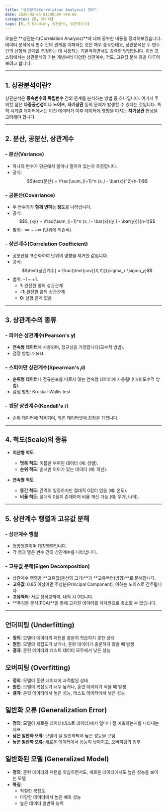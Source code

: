 ```yaml
---
title: "상관분석(Correlation Analysis) 정리"
date: 2025-02-04 01:00:00 +09:00
categories: [R, 데이터]
tags: [R, R Studion, 상관분석, 상관계수수]
---
```

<!-- _includes/head.html -->
<script src="https://cdnjs.cloudflare.com/ajax/libs/mathjax/2.7.7/MathJax.js?config=TeX-MML-AM_CHTML"></script>

오늘은 **상관분석(Correlation Analysis)**에 대해 공부한 내용을 정리해보겠습니다. 데이터 분석에서 변수 간의 관계를 이해하는 것은 매우 중요한데요, 상관분석은 두 변수 간의 선형적 관계를 측정하는 데 사용되는 기본적이면서도 강력한 방법입니다. 이번 포스팅에서는 상관분석의 기본 개념부터 다양한 상관계수, 척도, 고유값 분해 등을 다루어보려고 합니다.

---

## 1. 상관분석이란?
상관분석은 **종속변수와 독립변수** 간의 관계를 분석하는 방법 중 하나입니다. 여기서 주의할 점은 **다중공선성**이나 **노이즈**, **자기상관** 등의 문제가 발생할 수 있다는 것입니다. 특히 시계열 데이터에서는 이전 데이터가 이후 데이터에 영향을 미치는 **자기상관** 현상을 고려해야 합니다.

---

## 2. 분산, 공분산, 상관계수
### - **분산(Variance)**
- 하나의 변수가 평균에서 얼마나 떨어져 있는지 측정합니다.
- 공식:  
  $$\text{분산} = \frac{\sum_{i=1}^n (x_i - \bar{x})^2}{n-1}$$

### - **공분산(Covariance)**
- 두 변수가가 **함께 변하는 정도**를 나타냅니다.  
- 공식:  
  $$S_{xy} = \frac{\sum_{i=1}^n (x_i - \bar{x})(y_i - \bar{y})}{n-1}$$
- 범위: -∞ ~ +∞ (단위에 의존적).

### - **상관계수(Correlation Coefficient)**
- 공분산을 표준화하여 단위의 영향을 제거한 값입니다.  
- 공식:  
  $$\text{상관계수} = \frac{\text{cov}(X,Y)}{\sigma_x \sigma_y}$$
- 범위: -1 ~ +1.  
  - **1**: 완전한 양의 상관관계  
  - **-1**: 완전한 음의 상관관계  
  - **0**: 선형 관계 없음

---

## 3. 상관계수의 종류
### - **피어슨 상관계수(Pearson's 𝜸)**  
  - **연속형 데이터**에 사용되며, 정규성을 가정합니다(모수적 방법).  
  - 검정 방법: t-test.

### - **스피어만 상관계수(Spearman's 𝜌)**  
  - **순위형 데이터**나 정규분포를 따르지 않는 연속형 데이터에 사용됩니다(비모수적 방법).  
  - 검정 방법: Kruskal-Wallis test.

### - **켄달 상관계수(Kendall's 𝜏)**  
  - 순위 데이터에 적용되며, 작은 데이터셋에 강점을 가집니다.

---

## 4. 척도(Scale)의 종류
- **이산형 척도**  
  - **명목 척도**: 이름만 부여된 데이터 (예: 성별).  
  - **순위 척도**: 순서만 의미가 있는 데이터 (예: 학년).

- **연속형 척도**  
  - **등간 척도**: 간격이 일정하지만 절대적 0점이 없음 (예: 온도).  
  - **비율 척도**: 절대적 0점이 존재하며 비율 계산 가능 (예: 무게, 나이).

---

## 5. 상관계수 행렬과 고유값 분해
### - **상관계수 행렬**  
  - 정방행렬이며 대칭행렬입니다.  
  - 각 행과 열은 변수 간의 상관계수를 나타냅니다.

### - **고유값 분해(Eigen Decomposition)**  
  - 상관계수 행렬을 **고유값(분산의 크기)**과 **고유벡터(방향)**로 분해합니다.  
  - **고유값**: 0.85 이상이면 주성분(Principal Component), 이하는 노이즈로 간주됩니다.  
  - **고유벡터**: 서로 정직교하며, 내적 시 0입니다.  
  - **주성분 분석(PCA)**을 통해 고차원 데이터를 저차원으로 축소할 수 있습니다.

---

## 언더피팅 (Underfitting)
- **정의**: 모델이 데이터의 패턴을 충분히 학습하지 못한 상태
- **원인**: 모델의 복잡도가 낮거나, 훈련 데이터가 충분하지 않을 때 발생
- **결과**: 훈련 데이터와 테스트 데이터 모두에서 낮은 성능

## 오버피팅 (Overfitting)
- **정의**: 모델이 훈련 데이터에 과적합된 상태
- **원인**: 모델의 복잡도가 너무 높거나, 훈련 데이터가 적을 때 발생
- **결과**: 훈련 데이터에서 높은 성능, 테스트 데이터에서 낮은 성능

## 일반화 오류 (Generalization Error)
- **정의**: 모델이 새로운 데이터(테스트 데이터)에서 얼마나 잘 예측하는지를 나타내는 지표
- **낮은 일반화 오류**: 모델이 잘 일반화되어 높은 성능을 보임
- **높은 일반화 오류**: 새로운 데이터에서 성능이 낮아지고, 오버피팅의 징후

## 일반화된 모델 (Generalized Model)
- **정의**: 훈련 데이터의 패턴을 학습하면서도, 새로운 데이터에서도 높은 성능을 보이는 모델
- **특징**:
  - 적절한 복잡도
  - 다양한 데이터에서 높은 예측 성능
  - 높은 데이터 일반화 능력



